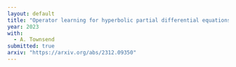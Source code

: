 ```yaml
---
layout: default 
title: "Operator learning for hyperbolic partial differential equations"
year: 2023
with:
  - A. Townsend
submitted: true
arxiv: "https://arxiv.org/abs/2312.09350"
---
```

